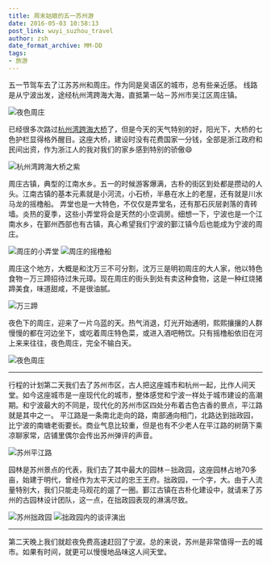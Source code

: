 ```yaml
---
title: 周末姑娘的五一苏州游
date: 2016-05-03 10:58:13
post_link: wuyi_suzhou_travel
author: zsh
date_format_archive: MM-DD
tags:
- 旅游
---
```


五一节驾车去了江苏苏州和周庄。作为同是吴语区的城市，总有些亲近感。
线路是从宁波出发，途经杭州湾跨海大海，直抵第一站－苏州市吴江区周庄镇。


![夜色周庄](/images/2016-05-03_10_58_13/night_zz_1.jpg)
<!-- more -->

已经很多次路过[杭州湾跨海大桥](http://baike.baidu.com/link?url=DhI1bnNoa16CHPSaE_xt4k6HWp2sdmEx9mN6aDyug-pKVU0SMSjeUdcN1d_8t8AFVMWAGQ_H3G0Ces-bWxpu2a)了，但是今天的天气特别的好，阳光下，大桥的七色护栏显得格外醒目。这座大桥，建设时没有花费国家一分钱，全部是浙江政府和民间出资，作为浙江人的我对我们的家乡感到特别的骄傲😄

![杭州湾跨海大桥之紫](/images/2016-05-03_10_58_13/kuahaidaqiao_7.jpg)


周庄古镇，典型的江南水乡。五一的时候游客爆满，古朴的街区到处都是攒动的人头。江南古镇的基本元素就是小河流，小石桥，半悬在水上的老屋，还有就是川水马龙的摇橹船。
弄堂也是一大特色，不仅仅是弄堂名，还有那石灰层剥落的青砖墙。炎热的夏季，这些小弄堂将会是天然的小空调房。细想一下，宁波也是一个江南水乡，在鄞州西部也有古镇，真心希望我们宁波的鄞江镇今后也能成为宁波的周庄。

![周庄的小弄堂](/images/2016-05-03_10_58_13/zsh_zz_1.jpg)
![周庄的摇橹船](/images/2016-05-03_10_58_13/zz_image_1.jpg)


周庄这个地方，大概是和沈万三不可分割，沈万三是明初周庄的大人家，他以特色食物－万三蹄招待过朱元璋。现在周庄的街头到处有卖这种食物，这是一种红烧猪蹄美食，味道甜咸，不是很油腻。

![万三蹄](/images/2016-05-03_10_58_13/wst_zz_1.jpg)


夜色下的周庄，迎来了一片乌蓝的天。热气消退，灯光开始通明，熙熙攘攘的人群慢慢的都在河边坐下，或吃着周庄特色菜，或进入酒吧畅饮。只有摇橹船依旧在河上来来往往，夜色周庄，完全不输白天。

![夜色周庄](/images/2016-05-03_10_58_13/night_zz_1.jpg)

<hr>

行程的计划第二天我们去了苏州市区，古人把这座城市和杭州一起，比作人间天堂。如今这座城市是一座现代化的城市，整体感觉和宁波一样处于城市建设的高潮期。和宁波最大的不同是，现代化的苏州市区四处分布着古色古香的景点，平江路就是其中之一。
平江路是一条南北走向的路，南部通向相门，北路达到拙政园，比宁波的南塘老街要长。商业气息比较重，但是也有不少老人在平江路的树荫下乘凉聊家常，店铺里偶尔会传出苏州弹评的声音。

![苏州平江路](/images/2016-05-03_10_58_13/sz_pjl_1.jpg)

园林是苏州景点的代表，我们去了其中最大的园林－拙政园，这座园林占地70多亩，始建于明代，曾经作为太平天过的忠王王府。拙政园，一个字，大。由于人流量特别大，我们只能走马观花的遛了一圈。鄞江古镇在古朴化建设中，就请来了苏州的古园林设计团队，这一点，在拙政园表现的淋漓尽致。

![苏州拙政园](/images/2016-05-03_10_58_13/sz_zzy_1.jpg)
![拙政园内的谈评演出](/images/2016-05-03_10_58_13/sz_zzy_2.jpg)

<hr>

第二天晚上我们就趁夜免费高速赶回了宁波。总的来说，苏州是非常值得一去的城市。如果有时间，就更可以慢慢地品味这人间天堂。
